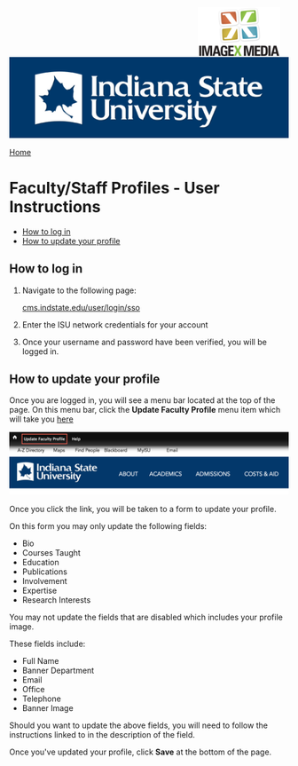 <img class="logo" src="../../global_assets/images/IXM-Transparent-Vertical.jpg" style="float:right; margin:-10px 15px 0 0;" height="90" />
<img class="logo" src="../assets/images/isu_logo.png" alt="Indiana State University logo" />

<a href="index.html">Home</a>

# Faculty/Staff Profiles - User Instructions

* [How to log in](#how-to-log-in)
* [How to update your profile](#how-to-update-your-profile)


## How to log in

1. Navigate to the following page:
	
	[cms.indstate.edu/user/login/sso](http://cms.indstate.edu/user/login/sso)
	
2. Enter the ISU network credentials for your account
3. Once your username and password have been verified, you will be logged in.


## How to update your profile

Once you are logged in, you will see a menu bar located at the top of the page. On this menu bar, click the **Update Faculty Profile** menu item which will take you [here](http://cms.indstate.edu/admin/faculty-edit)

![Update Profile](../assets/images/EditFacultyProfileLink.png "Update Profile")

Once you click the link, you will be taken to a form to update your profile.

On this form you may only update the following fields:

* Bio
* Courses Taught
* Education
* Publications
* Involvement
* Expertise
* Research Interests

You may not update the fields that are disabled which includes your profile image. 

These fields include:

* Full Name
* Banner Department
* Email
* Office
* Telephone
* Banner Image

Should you want to update the above fields, you will need to follow the instructions linked to in the description of the field.

Once you've updated your profile, click **Save** at the bottom of the page.
